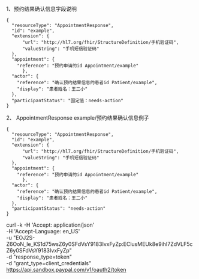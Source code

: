 1、预约结果确认信息字段说明

```
{
  "resourceType": "AppointmentResponse",
  "id": "example",
  "extension": {
      "url": "http://hl7.org/fhir/StructureDefinition/手机验证码",
      "valueString": "手机短信验证码"
  },  
  "appointment": {
    "reference": "预约申请的id Appointment/example"
      },
  "actor": {
    "reference": "确认预约结果信息的患者id Patient/example",
    "display": "患者姓名：王二小"
  },
  "participantStatus": "固定值：needs-action"
}
```



2、 AppointmentResponse example/预约结果确认信息例子

```
{
  "resourceType": "AppointmentResponse",
  "id": "example",
  "extension": {
      "url": "http://hl7.org/fhir/StructureDefinition/手机验证码",
      "valueString": "手机短信验证码"
  },  
  "appointment": {
    "reference": "预约申请的id Appointment/example"
      },
  "actor": {
    "reference": "确认预约结果信息的患者id Patient/example",
    "display": "患者姓名：王二小"
  },
  "participantStatus": "needs-action"
}
```
curl -k -H 'Accept: application/json' \
	   -H 'Accept-Language: en_US' \
	   -u "EOJ2S-Z6OoN_le_KS1d75wsZ6y0SFdVsY9183IvxFyZp:EClusMEUk8e9ihI7ZdVLF5cZ6y0SFdVsY9183IvxFyZp" \
	   -d "response_type=token" \
	   -d "grant_type=client_credentials" \
	https://api.sandbox.paypal.com/v1/oauth2/token
